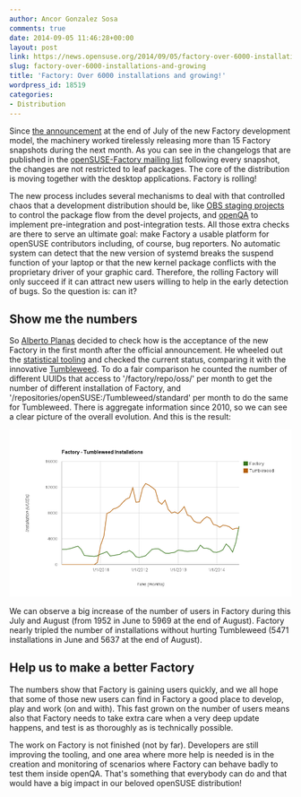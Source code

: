 ```yaml
---
author: Ancor Gonzalez Sosa
comments: true
date: 2014-09-05 11:46:28+00:00
layout: post
link: https://news.opensuse.org/2014/09/05/factory-over-6000-installations-and-growing/
slug: factory-over-6000-installations-and-growing
title: 'Factory: Over 6000 installations and growing!'
wordpress_id: 18519
categories:
- Distribution
---
```


Since [the announcement](https://news.opensuse.org/2014/07/29/factory-rolling-release/) at the end of July of the new Factory development model, the machinery worked tirelessly releasing more than 15 Factory snapshots during the next month. As you can see in the changelogs that are published in the [openSUSE-Factory mailing list](//lists.opensuse.org/opensuse-factory/) following every snapshot, the changes are not restricted to leaf packages. The core of the distribution is moving together with the desktop applications. Factory is rolling!

The new process includes several mechanisms to deal with that controlled chaos that a development distribution should be, like [OBS staging projects](https://build.opensuse.org/project/staging_projects/openSUSE:Factory) to control the package flow from the devel projects, and [openQA](https://openqa.opensuse.org/tests/) to implement pre-integration and post-integration tests. All those extra checks are there to serve an ultimate goal: make Factory a usable platform for openSUSE contributors including, of course, bug reporters. No automatic system can detect that the new version of systemd breaks the suspend function of your laptop or that the new kernel package conflicts with the proprietary driver of your graphic card. Therefore, the rolling Factory will only succeed if it can attract new users willing to help in the early detection of bugs. So the question is: can it?
<!-- more -->



## Show me the numbers



So [Alberto Planas](https://github.com/aplanas) decided to check how is the acceptance of the new Factory in the first month after the official announcement. He wheeled out the [statistical tooling](https://lizards.opensuse.org/2013/08/23/more-on-statistics/) and checked the current status, comparing it with the innovative [Tumbleweed](https://en.opensuse.org/Portal:Tumbleweed). To do a fair comparison he counted the number of different UUIDs that access to '/factory/repo/oss/' per month to get the number of different installation of Factory, and '/repositories/openSUSE:/Tumbleweed/standard' per month to do the same for Tumbleweed. There is aggregate information since 2010, so we can see a clear picture of the overall evolution. And this is the result:

![Factory & Tumbleweed. August 2014](/wp-content/uploads/2014/09/factory-tumbleweed-aug-2014.png)

We can observe a big increase of the number of users in Factory during this July and August (from 1952 in June to 5969 at the end of August). Factory nearly tripled the number of installations without hurting Tumbleweed (5471 installations in June and 5637 at the end of August). 



## Help us to make a better Factory



The numbers show that Factory is gaining users quickly, and we all hope that some of those new users can find in Factory a good place to develop, play and work (on and with). This fast grown on the number of users means also that Factory needs to take extra care when a very deep update happens, and test is as thoroughly as is technically possible.

The work on Factory is not finished (not by far). Developers are still improving the tooling, and one area where more help is needed is in the creation and monitoring of scenarios where Factory can behave badly to test them inside openQA. That's something that everybody can do and that would have a big impact in our beloved openSUSE distribution!
